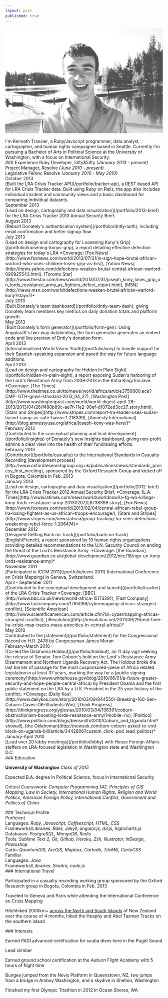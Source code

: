 ```yaml
---
layout: post
published: true
---
```


![](/images/kenneth.jpg)
<div class="section"></div>
I'm Kenneth Transier, a Ruby/Javscript programmer, data analyst, cartographer, and human rights campaigner based in Seattle. Currently I'm pursuing a Bachelor of Arts in Political Science at the University of Washington, with a focus on International Security.

<div class="section"></div>
### Experience
Ruby Developer, 5ifty&5ifty <i>(January 2013 - present)</i><br />
Project Manager, Resolve <i>(June 2010 - present)</i><br />
Legislative Fellow, Resolve <i>(January 2010 - May 2010)</i><br />

<div class="date">October 2013</div>
[Built the LRA Crisis Tracker API](/portfolio/tracker-api), a REST based API for LRA Crisis Tracker data. Built using Ruby on Rails, the app also includes individual incident and community views and a basic dashboard for comparing individual datasets.

<div class="date">September 2013</div>
[Lead on design, cartography and data visualization](/portfolio/2013-brief) for the LRA Crisis Tracker 2013 Annual Security Brief.

<div class="date">August 2013</div>
[Rebuilt Donately's authentication system](/portfolio/dntly-auth), including email confirmation and better signup flow.

<div class="date">July 2013</div>
[Lead on design and cartography for Loosening Kony's Grip](/portfolio/loosening-konys-grip), a report detailing effective defection strategies for today's LRA *Coverage: [Fox News](http://www.foxnews.com/world/2013/07/31/in-sign-hope-brutal-african-warlord-who-uses-children-loses-grip-as-his/), [Yahoo News](http://news.yahoo.com/defections-weaken-brutal-central-african-warlord-090925543.html),  [Toronto Star](http://www.thestar.com/news/world/2013/07/31/joseph_kony_loses_grip_on_lords_resistance_army_as_fighters_defect_report.html), [MSN](http://news.msn.com/world/defections-weaken-brutal-african-warlord-kony?stay=1)*

<div class="date">July 2013</div>
[Built Donately's team dashboard](/portfolio/dntly-team-dash), giving Donately team members key metrics on daily donation totals and platform growth.

<div class="date">May 2013</div>
[Built Donately's form generator](/portfolio/form-gen). Using AngularJS's two-way databinding, the form generator generates an embed code and live preview of Dntly's donation form.

<div class="date">April 2013</div>
[Internationalized World Vision Youth](/portfolio/wvy) to handle support for their Spanish-speaking expansion and paved the way for future language additions.

<div class="date">April 2013</div>
[Lead on design and cartography for Hidden In Plain Sight](/portfolio/hidden-in-plain-sight), a report exposing Sudan's harboring of the Lord's Resistance Army from 2009-2013 in the Kafia Kingi Enclave. *Coverage: [The Times](http://www.thetimes.co.uk/tto/news/world/africa/article3750800.ece?CMP=OTH-gnws-standard-2013_04_27), [Washington Post](http://www.washingtonpost.com/world/world-digest-april-26-2013/2013/04/26/f480b89c-ae7f-11e2-98ef-d1072ed3cc27_story.html), [Stars and Stripes](http://www.stripes.com/report-lra-leader-uses-sudan-based-camp-as-safe-haven-1.218339), [Amnesty International](http://blog.amnestyusa.org/africa/joseph-kony-was-here/)*

<div class="date">February 2013</div>
[Contributed to the conceptual planning and lead development](/portfolio/insights) of Donately's new Insights dashboard, giving non-profit admins a clear view into the health of their fundraising efforts.

<div class="date">February 2013</div>
[Contributor](/portfolio/casualty) to the International Standards in Casualty Recording [development process](http://www.oxfordresearchgroup.org.uk/publications/news/standards_process_first_meeting), sponsored by the Oxford Research Group and kicked off in Bogota, Colombia in Feb. 2013

<div class="date">January 2013</div>
[Lead on design, cartography and data visualization](/portfolio/2012-brief) for the LRA Crisis Tracker 2012 Annual Security Brief. *Coverage: [L.A. Times](http://www.latimes.com/news/world/worldnow/la-fg-wn-killings-kony-lords-resistance-army-20130207,0,6738399.story), [Fox News](http://www.foxnews.com/world/2013/02/04/central-african-rebel-group-lra-losing-fighters-as-us-african-troops-encourage/), [Stars and Stripes](http://www.stripes.com/news/africa/group-tracking-lra-sees-defections-weakening-rebel-force-1.206474)*

<div class="date">December 2012</div>
[Designed Getting Back on Track](/portfolio/back-on-track) (English/French), a report sponsored by 10 human rights organizations providing detailed recommendations to the U.N. Security Council on ending the threat of the Lord's Resistance Army. *Coverage: [the Guardian](http://www.guardian.co.uk/global-development/2012/dec/18/ngo-un-kony-lords-resistance-army)*

<div class="date">November 2011</div>
[Participated in ICCM 2011](/portfolio/iccm-2011) (International Conference on Crisis Mapping) in Geneva, Switzerland.

<div class="date">April - September 2011</div>
[Contributed to the conceptual development and launch](/portfolio/tracker) of the LRA Crisis Tracker *Coverage: [BBC](http://www.bbc.co.uk/news/world-africa-15173291), [Fast Company](http://www.fastcompany.com/1785098/cybermapping-africas-strangest-conflict), [Scientific American](http://www.scientificamerican.com/article.cfm?id=cybermapping-africas-strangest-conflict), [iRevolution](http://irevolution.net/2011/09/29/real-time-lra-crisis-map-tracks-mass-atrocities-in-central-africa/)*

<div class="date">May 2010</div>
Contributed to the [statement](/portfolio/statement) for the Congressional Record on H.R. 2478 by Congressman James Moran

<div class="date">February-March 2010</div> 
[Co-led the Oklahoma Holdout](/portfolio/holdout), an 11 day vigil seeking the release of Senator Tom Coburn's hold on the Lord's Resistance Army Disarmament and Northern Uganda Recovery Act. The Holdout broke the last barrier of passage for the most cosponsored-piece of Africa related legislation in at least 37 years, marking the way for a [public signing ceremony](http://www.whitehouse.gov/blog/2010/06/01/a-future-greater-security-and-hope-people-central-africa) by President Obama and the first public statement on the LRA by a U.S. President in the 25 year history of the conflict. *Coverage: [Daily Kos](http://www.dailykos.com/story/2010/03/09/844550/-Breaking-160-Sen-Coburn-Caves-OK-Students-Win), [Think Progress](http://thinkprogress.org/yglesias/2010/03/04/196391/coburn-obstructionism-boosting-lords-resistance-army/?mobile=nc), [Politico](http://www.politico.com/blogs/bensmith/0310/Coburn_and_Uganda.html?showall), [the Oklahoman](http://newsok.com/tom-coburn-asked-to-end-block-on-uganda-bill/article/3442606?custom_click=pod_lead_politics)*

<div class="date">January-April 2010</div>
[Lead over 20 lobby meetings](/portfolio/lobby) with House Foreign Affairs staffers on LRA-focused legislation in Washington state and Washington D.C.

<div class="section"></div>
### Education

<b>University of Washington</b> <i>Class of 2015</i><br/>

Expected B.A. degree in Political Science, focus in International Security

Critical Coursework: <i>Computer Programming 142, Principles of GIS Mapping, Law in Society, International Human Rights, Religion and World Politics, American Foreign Policy, International Conflict, Government and Politics of China</i>


<div class="section"></div>
### Technical Profile

<div class="date">Proficient</div>
Languages: <i>Ruby, Javascript, Coffeescript, HTML, CSS</i><br />
Frameworks/Libraries: <i>Rails, Jekyll, angular.js, d3.js, highcharts.js</i><br />
Databases: <i>PostgreSQL, MongoDB, Redis</i><br />
Tools: <i>Sublime Text 2, Git, Github, Heroku, Zsh, Illustrator, InDesign, Photoshop</i><br />
Carto: <i>QuantumGIS, ArcGIS, Mapbox, Cartodb, TileMill, CartoCSS</i><br />

<div class="date">Familiar</div>
Languages: <i>Java</i><br />
Frameworks/Libraries: <i>Sinatra, node.js</i><br />

<div class="section"></div>
### International Travel

Participated in a casualty recording working group sponsored by the Oxford Research group in Bogota, Colombia in Feb. 2013

Traveled to Geneva and Paris while attending the International Conference on Crisis Mapping

Hitchhiked 2000km+ [across the North and South Islands](/portfolio/new-zealand) of New Zealand over the course of 4 months, hiked the Heaphy and Abel Tasman Tracks on the southern island

<div class="section"></div>
### Interests

Earned PADI advanced certification for scuba dives here in the Puget Sound

Lead climber

Earned ground school certification at the Auburn Flight Academy with 5 hours of flight time

Bungee jumped from the Nevis Platform in Queenstown, NZ, two jumps from a bridge in Amboy Washington, and a skydive in Shelton, Washington

Finished my first Olympic Triathlon in 2012 in Ocean Shores, WA







<!-- <div class="post">
  {% for post in site.categories['blog'] %}
      <div class="post-title">
        <a href="{{ post.url}}">{{ post.title }}</a>
      </div>
      <div class="post-date">
        {{post.date | date: "%B %Y" }}
      </div>
      {{ post.excerpt }} 
            <a href="{{ post.url }}">More...</a>
    {% endfor %}
</div>
<hr> -->